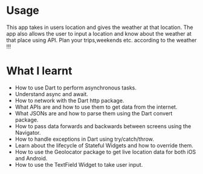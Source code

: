 # Usage
This app takes in users location and gives the weather at that location. The app also allows the user to input a location and know about the weather at that place using API.
Plan your trips,weekends etc. according to the weather !!!
# What I learnt
- How to use Dart to perform asynchronous tasks.
- Understand async and await.
- How to network with the Dart http package.
- What APIs are and how to use them to get data from the internet.
- What JSONs are and how to parse them using the Dart convert package.
- How to pass data forwards and backwards between screens using the Navigator.
- How to handle exceptions in Dart using try/catch/throw.
- Learn about the lifecycle of Stateful Widgets and how to override them.
- How to use the Geolocator package to get live location data for both iOS and Android.
- How to use the TextField Widget to take user input.
